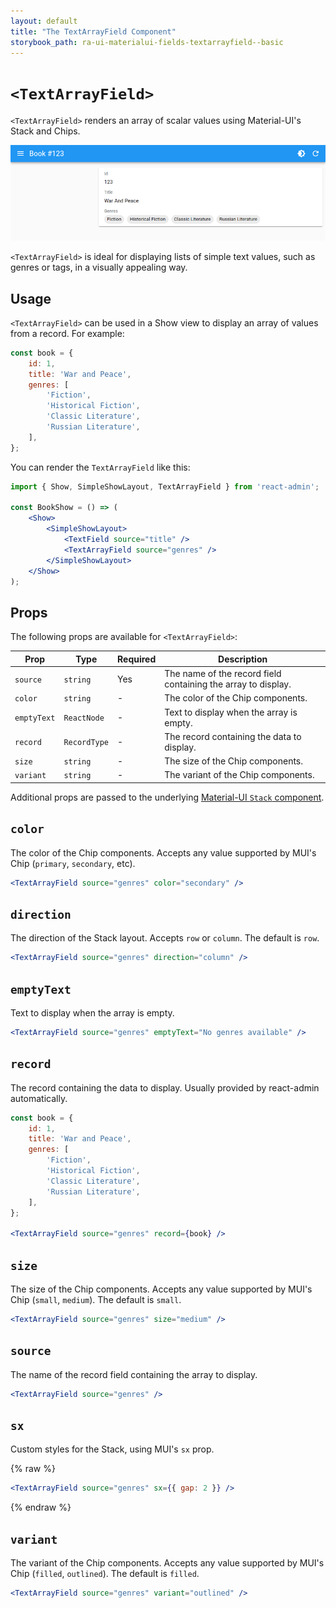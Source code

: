 ```yaml
---
layout: default
title: "The TextArrayField Component"
storybook_path: ra-ui-materialui-fields-textarrayfield--basic
---
```


# `<TextArrayField>`

`<TextArrayField>` renders an array of scalar values using Material-UI's Stack and Chips.

![TextArrayField](./img/text-array-field.png)

`<TextArrayField>` is ideal for displaying lists of simple text values, such as genres or tags, in a visually appealing way.

## Usage

`<TextArrayField>` can be used in a Show view to display an array of values from a record. For example:

```js
const book = {
    id: 1,
    title: 'War and Peace',
    genres: [
        'Fiction',
        'Historical Fiction',
        'Classic Literature',
        'Russian Literature',
    ],
};
```

You can render the `TextArrayField` like this:

```jsx
import { Show, SimpleShowLayout, TextArrayField } from 'react-admin';

const BookShow = () => (
    <Show>
        <SimpleShowLayout>
            <TextField source="title" />
            <TextArrayField source="genres" />
        </SimpleShowLayout>
    </Show>
);
```

## Props

The following props are available for `<TextArrayField>`:

| Prop        | Type         | Required | Description                                                   |
| ----------- | ------------ | -------- | ------------------------------------------------------------- |
| `source`    | `string`     | Yes      | The name of the record field containing the array to display. |
| `color`     | `string`     | -        | The color of the Chip components.                             |
| `emptyText` | `ReactNode`  | -        | Text to display when the array is empty.                      |
| `record`    | `RecordType` | -        | The record containing the data to display.                    |
| `size`      | `string`     | -        | The size of the Chip components.                              |
| `variant`   | `string`     | -        | The variant of the Chip components.                           |

Additional props are passed to the underlying [Material-UI `Stack` component](https://mui.com/material-ui/react-stack/).

## `color`

The color of the Chip components. Accepts any value supported by MUI's Chip (`primary`, `secondary`, etc).

```jsx
<TextArrayField source="genres" color="secondary" />
```

## `direction`

The direction of the Stack layout. Accepts `row` or `column`. The default is `row`.

```jsx
<TextArrayField source="genres" direction="column" />
```

## `emptyText`

Text to display when the array is empty.

```jsx
<TextArrayField source="genres" emptyText="No genres available" />
```

## `record`

The record containing the data to display. Usually provided by react-admin automatically.

```jsx
const book = {
    id: 1,
    title: 'War and Peace',
    genres: [
        'Fiction',
        'Historical Fiction',
        'Classic Literature',
        'Russian Literature',
    ],
};

<TextArrayField source="genres" record={book} />
```

## `size`

The size of the Chip components. Accepts any value supported by MUI's Chip (`small`, `medium`). The default is `small`.

```jsx
<TextArrayField source="genres" size="medium" />
```

## `source`

The name of the record field containing the array to display.

```jsx
<TextArrayField source="genres" />
```

## `sx`

Custom styles for the Stack, using MUI's `sx` prop.

{% raw %}
```jsx
<TextArrayField source="genres" sx={{ gap: 2 }} />
```
{% endraw %}

## `variant`

The variant of the Chip components. Accepts any value supported by MUI's Chip (`filled`, `outlined`). The default is `filled`.

```jsx
<TextArrayField source="genres" variant="outlined" />
```

